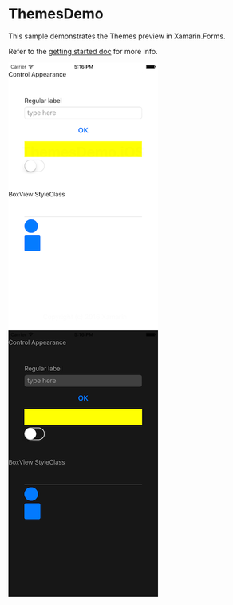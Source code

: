ThemesDemo
=========

This sample demonstrates the Themes preview in Xamarin.Forms.

Refer to the [getting started doc](https://docs.microsoft.com/xamarin/xamarin-forms/user-interface/themes/) for more info.

![light theme example](Screenshots/basic-light-sml.png) ![dark theme example](Screenshots/basic-dark-sml.png)
